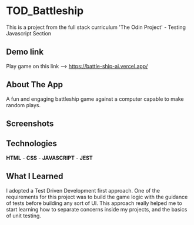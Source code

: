 # TOD_Battleship

This is a project from the full stack curriculum 'The Odin Project' - Testing Javascript Section

## Demo link

Play game on this link --> https://battle-ship-ai.vercel.app/

## About The App

A fun and engaging battleship game against a computer capable to make random plays.

## Screenshots

## Technologies

**HTML** - **CSS** - **JAVASCRIPT** - **JEST**

## What I Learned

I adopted a Test Driven Development first approach. One of the requirements for this project was to build the game logic with the guidance of tests before building any sort of UI. This approach really helped me to start learning how to separate concerns inside my projects, and the basics of unit testing.
